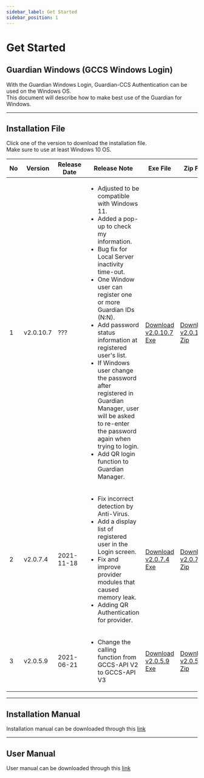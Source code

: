 ```yaml
---
sidebar_label: Get Started
sidebar_position: 1
---
```

# Get Started

## Guardian Windows (GCCS Windows Login)
With the Guardian Windows Login, Guardian-CCS Authentication can be used on the Windows OS.  
This document will describe how to make best use of the Guardian for Windows.

---

## Installation File

Click one of the version to download the installation file.   
Make sure to use at least Windows 10 OS.   

|No|Version|Release Date |Release Note |Exe File|Zip File|
|---|---|---|---|---|---|
|1|v2.0.10.7| ??? |<ul><li>Adjusted to be compatible with Windows 11.</li><li>Added a pop-up to check my information.</li><li>Bug fix for Local Server inactivity time-out.</li><li> One Window user can register one or more Guardian IDs (N:N).</li><li>Add password status information at registered user's list.</li><li>If Windows user change the password after registered in Guardian Manager, user will be asked to re-enter the password again when trying to login.</li><li>Add QR login function to Guardian Manager.</li></ul>|[Download v2.0.10.7 Exe](https://updates.fnsvalue.co.kr/GFW/Installer/Guardian_Setup_v2.0.5.9.exe)| [Download v2.0.10.7 Zip](https://updates.fnsvalue.co.kr/GFW/Installer/Guardian_Setup_v2.0.5.9.zip)|
|2|v2.0.7.4| 2021-11-18 | <ul><li>Fix incorrect detection by Anti-Virus.</li><li>Add a display list of registered user in the Login screen.</li><li>Fix and improve provider modules that caused memory leak.</li><li>Adding QR Authentication for provider.</li></ul> | [Download v2.0.7.4 Exe](https://updates.fnsvalue.co.kr/GFW/Installer/Guardian_Setup_v2.0.5.9.exe)| [Download v2.0.7.4 Zip](https://updates.fnsvalue.co.kr/GFW/Installer/Guardian_Setup_v2.0.5.9.zip)|
|3|v2.0.5.9| 2021-06-21 | <ul><li>Change the calling function from GCCS-API V2 to GCCS-API V3</li></ul> | [Download v2.0.5.9 Exe](https://updates.fnsvalue.co.kr/GFW/Installer/Guardian_Setup_v2.0.7.4.exe)| [Download v2.0.5.9 Zip](https://updates.fnsvalue.co.kr/GFW/Installer/Guardian_Setup_v2.0.7.4.exe)|  

---

## Installation Manual

Installation manual can be downloaded through this [link](http://192.168.0.60/GFW/etc/Guardian_Windows_설치_매뉴얼_v1.9.pdf)

---

## User Manual

User manual can be downloaded through this [link](http://192.168.0.60/GFW/etc/Guardian_Windows_사용자_매뉴얼_v1.0.pdf)
